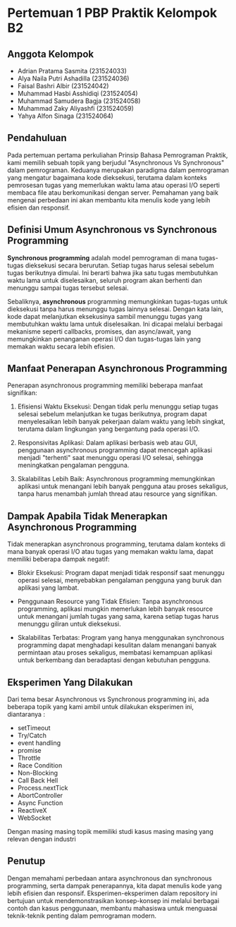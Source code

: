 # Pertemuan 1 PBP Praktik Kelompok B2

## Anggota Kelompok
- Adrian Pratama Sasmita (231524033)
- Alya Naila Putri Ashadilla (231524036)
- Faisal Bashri Albir (231524042)
- Muhammad Hasbi Asshidiqi (231524054)
- Muhammad Samudera Bagja (231524058)
- Muhammad Zaky Aliyashfi (231524059)
- Yahya Alfon Sinaga (231524064)

## Pendahuluan
Pada pertemuan pertama perkuliahan Prinsip Bahasa Pemrograman Praktik, kami memilih sebuah topik yang berjudul "Asynchronous Vs Synchronous" dalam pemrograman. Keduanya merupakan paradigma dalam pemrograman yang mengatur bagaimana kode dieksekusi, terutama dalam konteks pemrosesan tugas yang memerlukan waktu lama atau operasi I/O seperti membaca file atau berkomunikasi dengan server. Pemahaman yang baik mengenai perbedaan ini akan membantu kita menulis kode yang lebih efisien dan responsif.

## Definisi Umum Asynchronous vs Synchronous Programming
**Synchronous programming** adalah model pemrograman di mana tugas-tugas dieksekusi secara berurutan. Setiap tugas harus selesai sebelum tugas berikutnya dimulai. Ini berarti bahwa jika satu tugas membutuhkan waktu lama untuk diselesaikan, seluruh program akan berhenti dan menunggu sampai tugas tersebut selesai.

Sebaliknya, **asynchronous** programming memungkinkan tugas-tugas untuk dieksekusi tanpa harus menunggu tugas lainnya selesai. Dengan kata lain, kode dapat melanjutkan eksekusinya sambil menunggu tugas yang membutuhkan waktu lama untuk diselesaikan. Ini dicapai melalui berbagai mekanisme seperti callbacks, promises, dan async/await, yang memungkinkan penanganan operasi I/O dan tugas-tugas lain yang memakan waktu secara lebih efisien.

## Manfaat Penerapan Asynchronous Programming
Penerapan asynchronous programming memiliki beberapa manfaat signifikan:

1. Efisiensi Waktu Eksekusi: Dengan tidak perlu menunggu setiap tugas selesai sebelum melanjutkan ke tugas berikutnya, program dapat menyelesaikan lebih banyak pekerjaan dalam waktu yang lebih singkat, terutama dalam lingkungan yang bergantung pada operasi I/O.

2. Responsivitas Aplikasi: Dalam aplikasi berbasis web atau GUI, penggunaan asynchronous programming dapat mencegah aplikasi menjadi "terhenti" saat menunggu operasi I/O selesai, sehingga meningkatkan pengalaman pengguna.

3. Skalabilitas Lebih Baik: Asynchronous programming memungkinkan aplikasi untuk menangani lebih banyak pengguna atau proses sekaligus, tanpa harus menambah jumlah thread atau resource yang signifikan.

## Dampak Apabila Tidak Menerapkan Asynchronous Programming
Tidak menerapkan asynchronous programming, terutama dalam konteks di mana banyak operasi I/O atau tugas yang memakan waktu lama, dapat memiliki beberapa dampak negatif:

- Blokir Eksekusi: Program dapat menjadi tidak responsif saat menunggu operasi selesai, menyebabkan pengalaman pengguna yang buruk dan aplikasi yang lambat.

- Penggunaan Resource yang Tidak Efisien: Tanpa asynchronous programming, aplikasi mungkin memerlukan lebih banyak resource untuk menangani jumlah tugas yang sama, karena setiap tugas harus menunggu giliran untuk dieksekusi.

- Skalabilitas Terbatas: Program yang hanya menggunakan synchronous programming dapat menghadapi kesulitan dalam menangani banyak permintaan atau proses sekaligus, membatasi kemampuan aplikasi untuk berkembang dan beradaptasi dengan kebutuhan pengguna.

## Eksperimen Yang Dilakukan
Dari tema besar Asynchronous vs Synchronous programming ini, ada beberapa topik yang kami ambil untuk dilakukan eksperimen ini, diantaranya :
- setTimeout
- Try/Catch
- event handling
- promise
- Throttle
- Race Condition
- Non-Blocking
- Call Back Hell
- Process.nextTick
- AbortController
- Async Function
- ReactiveX
- WebSocket

Dengan masing masing topik memiliki studi kasus masing masing yang relevan dengan industri
## Penutup
Dengan memahami perbedaan antara asynchronous dan synchronous programming, serta dampak penerapannya, kita dapat menulis kode yang lebih efisien dan responsif. Eksperimen-eksperimen dalam repository ini bertujuan untuk mendemonstrasikan konsep-konsep ini melalui berbagai contoh dan kasus penggunaan, membantu mahasiswa untuk menguasai teknik-teknik penting dalam pemrograman modern.